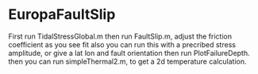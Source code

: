 # EuropaFaultSlip

First run TidalStressGlobal.m
then run FaultSlip.m, adjust the friction coefficient as you see fit
also you can run this with a precribed stress amplitude, or give a lat lon and fault orientation
then run PlotFailureDepth.
then you can run simpleThermal2.m, to get a 2d temperature calculation.

